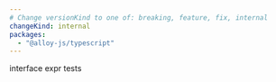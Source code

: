 ```yaml
---
# Change versionKind to one of: breaking, feature, fix, internal
changeKind: internal
packages:
  - "@alloy-js/typescript"
---
```


interface expr tests
